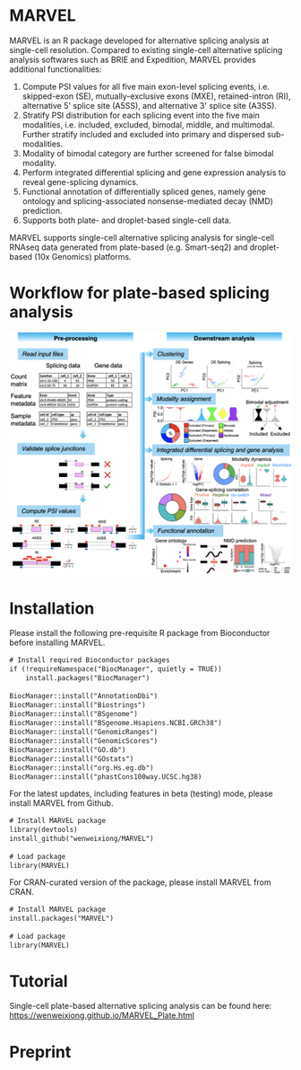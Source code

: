 # MARVEL
MARVEL is an R package developed for alternative splicing analysis at single-cell resolution. Compared to existing single-cell alternative splicing analysis softwares such as BRIE and Expedition, MARVEL provides additional functionalities:
1. Compute PSI values for all five main exon-level splicing events, i.e. skipped-exon (SE), mutually-exclusive exons (MXE), retained-intron (RI), alternative 5' splice site (A5SS), and alternative 3' splice site (A3SS).
2. Stratify PSI distribution for each splicing event into the five main modalities, i.e. included, excluded, bimodal, middle, and multimodal. Further stratify included and excluded into primary and dispersed sub-modalities. 
3. Modality of bimodal category are further screened for false bimodal modality.
4. Perform integrated differential splicing and gene expression analysis to reveal gene-splicing dynamics.
5. Functional annotation of differentially spliced genes, namely gene ontology and splicing-associated nonsense-mediated decay (NMD) prediction.
6. Supports both plate- and droplet-based single-cell data.

MARVEL supports single-cell alternative splicing analysis for single-cell RNAseq data generated from plate-based (e.g. Smart-seq2) and droplet-based (10x Genomics) platforms.

# Workflow for plate-based splicing analysis
![](inst/extdata/Cover_Figure.png)

# Installation
Please install the following pre-requisite R package from Bioconductor before installing MARVEL.
```
# Install required Bioconductor packages
if (!requireNamespace("BiocManager", quietly = TRUE))
    install.packages("BiocManager")

BiocManager::install("AnnotationDbi")
BiocManager::install("Biostrings")
BiocManager::install("BSgenome")
BiocManager::install("BSgenome.Hsapiens.NCBI.GRCh38")
BiocManager::install("GenomicRanges")
BiocManager::install("GenomicScores")
BiocManager::install("GO.db")
BiocManager::install("GOstats")
BiocManager::install("org.Hs.eg.db")
BiocManager::install("phastCons100way.UCSC.hg38)
```

For the latest updates, including features in beta (testing) mode, please install MARVEL from Github.
```
# Install MARVEL package
library(devtools)
install_github("wenweixiong/MARVEL")

# Load package
library(MARVEL)
```

For CRAN-curated version of the package, please install MARVEL from CRAN.
```
# Install MARVEL package
install.packages("MARVEL")

# Load package
library(MARVEL)
```

# Tutorial
Single-cell plate-based alternative splicing analysis can be found here: https://wenweixiong.github.io/MARVEL_Plate.html

# Preprint
